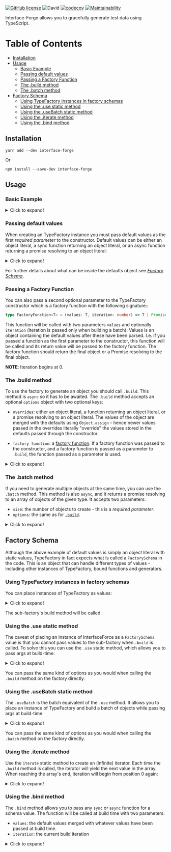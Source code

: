 [![GitHub license](https://img.shields.io/github/license/Goldziher/interfaceForge)](https://github.com/Goldziher/interfaceForge/blob/main/LICENSE)
![David](https://img.shields.io/david/Goldziher/interfaceForge)
[![codecov](https://codecov.io/gh/Goldziher/interfaceForge/branch/main/graph/badge.svg?token=1QdttZtggc)](https://codecov.io/gh/Goldziher/interfaceForge)
[![Maintainability](https://api.codeclimate.com/v1/badges/1fe90a85d374b3d38d9c/maintainability)](https://codeclimate.com/github/Goldziher/interfaceForge/maintainability)

Interface-Forge allows you to gracefully generate test data using TypeScript.

# Table of Contents

-   [Installation](#installation)
-   [Usage](#usage)
    -   [Basic Example](#basic-example)
    -   [Passing default values](#passing-default-values)
    -   [Passing a Factory Function](#passing-a-factory-function)
    -   [The .build method](#the-build-method)
    -   [The .batch method](#the-batch-method)
-   [Factory Schema](#factory-schema)
    -   [Using TypeFactory instances in factory schemas](#using-typefactory-instances-in-factory-schemas)
    -   [Using the .use static method](#using-the-use-static-method)
    -   [Using the .useBatch static method](#using-the-usebatch-static-method)
    -   [Using the .iterate method](#using-the-iterate-method)
    -   [Using the .bind method](#using-the-bind-method)

## Installation

```shell
yarn add --dev interface-forge
```

Or

```shell
npm install --save-dev interface-forge
```

## Usage

### Basic Example

<details>
  <summary>Click to expand!</summary>

To create a factory you need some TS types, for example:

```typescript
// types.ts

export interface UserProfile {
    profession: string;
    gender: string;
    age: number;
}

export interface Cat {
    name: string;
}

export interface User {
    firstName: string;
    lastName: string;
    email: string;
    profile: UserProfile;
    cats: Cat[];
}
```

Then pass the type as a generic argument when creating an instance of TypeFactory alongside default values:

```typescript
// factories.ts
import { TypeFactory } from 'interface-forge';
import { User } from './types';

const UserFactory = new TypeFactory<User>({
    firstName: 'John',
    lastName: 'Smith',
    email: 'js@example.com',
    profile: {
        profession: 'cook',
        gender: 'male',
        age: 27,
    },
    cats: [],
});
```

Then use the factory to create an object of the desired type in a test file:

```typescript
// User.spec.ts

describe('User', () => {
    let user: User;

    beforeEach(async () => {
        // you can pass override values when calling build
        user = await UserFactory.build({
            firstName: 'Johanne',
            profile: {
                profession: 'Journalist',
                gender: 'Female',
                age: 31,
            },
            cats: [],
        });
        // user == {
        //     firstName: "Johanne",
        //     lastName: "Smith",
        //     email: "js@example.com",
        //     profile: {
        //         profession: "Journalist",
        //         gender: "Female",
        //         age: 31
        //     }
        // }
    });
    // ...
});
```

</details>

### Passing default values

When creating an TypeFactory instance you must pass default values as the first _required parameter_ to the constructor.
Default values can be either an object literal, a sync function returning an object literal, or an async function
returning a promise resolving to an object literal:

<details>
  <summary>Click to expand!</summary>

```typescript
// factories.ts
import { TypeFactory } from 'interface-forge';
import { User } from './types';

// using an object literal
const UserFactoryWithObjectLiteral = new TypeFactory<User>({
    firstName: 'John',
    lastName: 'Smith',
    email: 'js@example.com',
    profile: {
        profession: 'cook',
        gender: 'male',
        age: 27,
    },
    cats: [],
});

// using a sync function literal
const UserFactoryWithSyncFunction = new TypeFactory<User>(() => ({
    firstName: 'John',
    lastName: 'Smith',
    email: 'js@example.com',
    profile: {
        profession: 'cook',
        gender: 'male',
        age: 27,
    },
    cats: [],
}));

// using an async function
const UserFactoryWithAsyncFunction = new TypeFactory<User>(async () =>
    Promise.resolve({
        firstName: 'John',
        lastName: 'Smith',
        email: 'js@example.com',
        profile: {
            profession: 'cook',
            gender: 'male',
            age: 27,
        },
        cats: [],
    }),
);
```

</details>

For further details about what can be inside the defaults object see [_Factory Schema_](#factory-schema).

### Passing a Factory Function

You can also pass a second optional parameter to the TypeFactory constructor which is a factory function with the
following signature::

```typescript
type FactoryFunction<T> = (values: T, iteration: number) => T | Promise<T>;
```

This function will be called with two parameters `values` and optionally `iteration` (iteration is passed only when
building a batch). Values is an object containing the default values after these have been parsed. I.e. if you passed a
function as the first parameter to the constructor, this function will be called and its return value will be passed to
the factory function. The factory function should return the final object or a Promise resolving to the final object.

**NOTE**: Iteration begins at 0.

### The .build method

To use the factory to generate an object you should call `.build`. This method is `async` so it has to be awaited.
The `.build` method accepts an optional `options` object with two optional keys:

-   `overrides`: either an object literal, a function returning an object literal, or a promise resolving to an object
    literal. The values of the object are merged with the defaults using `Object.assign` - hence newer values passed in
    the overrides literally "override" the values stored in the defaults passed through the constructor.

-   `factory function`: a [factory function](#passing-a-factory-function). If a factory function was passed to the
    constructor, and a factory function is passed as a parameter to `.build`, the function passed as a parameter is used.

<details>
  <summary>Click to expand!</summary>

```typescript
describe('User', () => {
    let user: User;

    beforeEach(async () => {
        user = await UserFactory.build({
            overrides: async () =>
                Promise.resolve({
                    firstName: 'Johanne',
                    profile: {
                        profession: 'Journalist',
                        gender: 'Female',
                        age: 31,
                    },
                    cats: [],
                }),
            factory: (values: User, iteration: number) => {
                // do something
            },
        });
    });
    // ...
});
```

</details>

### The .batch method

If you need to generate multiple objects at the same time, you can use the `.batch` method. This method is also `async`,
and it returns a promise resolving to an array of objects of the given type. It accepts two parameters:

-   `size`: the number of objects to create - this is a _required parameter_.
-   `options`: the same as for [`.build`](#the-build-method).

<details>
  <summary>Click to expand!</summary>

```typescript
describe('User', () => {
    let users: User[];

    beforeEach(async () => {
        // you can pass override values when calling build
        users = await UserFactory.batch(3, {
            overrides: async () =>
                Promise.resolve({
                    firstName: 'Johanne',
                    profile: {
                        profession: 'Journalist',
                        gender: 'Female',
                        age: 31,
                    },
                    cats: [],
                }),
            factory: (values: User, iteration: number) => {
                // do something
            },
        });
        // each user now has a different age
    });
    // ...
});
```

</details>

## Factory Schema

Although the above example of default values is simply an object literal with static values, TypeFactory in fact expects
what is called a `FactorySchema` in the code. This is an object that can handle different types of values - including
other instances of TypeFactory, bound functions and generators.

### Using TypeFactory instances in factory schemas

You can place instances of TypeFactory as values:

<details>
  <summary>Click to expand!</summary>

```typescript
// factories.ts
import { TypeFactory } from 'interface-forge';
import { User, UserProfile } from './types';

const UserProfileFactory = new TypeFactory<UserProfile>({
    profession: 'cook',
    gender: 'male',
    age: 27,
});

const UserFactory = new TypeFactory<User>({
    firstName: 'John',
    lastName: 'Smith',
    email: 'js@example.com',
    profile: UserProfileFactory,
    cats: [],
});
```

</details>

The sub-factory's build method will be called.

### Using the .use static method

The caveat of placing an instance of InterfaceForce as a `FactorySchema` value is that you cannot pass values to the
sub-factory when `.build` is called. To solve this you can use the `.use` static method, which allows you to pass args
at build-time:

<details>
  <summary>Click to expand!</summary>

```typescript
const UserProfileFactory = new TypeFactory<UserProfile>({
    profession: 'cook',
    gender: 'male',
    age: 27,
});

const UserFactory1 = new TypeFactory<User>({
    firstName: 'John',
    lastName: 'Smith',
    email: 'js@example.com',
    profile: TypeFactory.use(UserProfileFactory, {
        profession: 'Librarian',
        gender: 'Other',
        age: '41',
    }),
    cats: [],
});

const UserFactory2 = new TypeFactory<User>({
    firstName: 'John',
    lastName: 'Smith',
    email: 'js@example.com',
    profile: TypeFactory.use(UserProfileFactory, () => ({
        profession: 'Librarian',
        gender: 'Other',
        age: '41',
    })),
    cats: [],
});

const UserFactory3 = new TypeFactory<User>({
    firstName: 'John',
    lastName: 'Smith',
    email: 'js@example.com',
    profile: TypeFactory.use(UserProfileFactory, async () =>
        Promise.resolve({
            profession: 'Librarian',
            gender: 'Other',
            age: '41',
        }),
    ),
    cats: [],
});
```

</details>

You can pass the same kind of options as you would when calling the `.build` method on the factory directly.

### Using the .useBatch static method

The `.useBatch` is the batch equivalent of the `.use` method. It allows you to place an instance of TypeFactory and
build a batch of objects while passing args at build-time:

<details>
  <summary>Click to expand!</summary>

```typescript
import { TypeFactory } from './type-factory';

const PetFactory = new TypeFactory<Pet>({
    name: TypeFactory.iterate(['Miezi', 'Eli', 'Garfield']),
});

const UserFactory3 = new TypeFactory<User>({
    firstName: 'John',
    lastName: 'Smith',
    email: 'js@example.com',
    profile: TypeFactory.use(UserProfileFactory, async () =>
        Promise.resolve({
            profession: 'Librarian',
            gender: 'Other',
            age: '41',
        }),
    ),
    cats: TypeFactory.useBatch(PetFactory, 3),
});
```

</details>

You can pass the same kind of options as you would when calling the `.batch` method on the factory directly.

### Using the .iterate method

Use the `iterate` static method to create an (infinite) iterator. Each time the `.build` method is called, the iterator
will yield the next value in the array. When reaching the array's end, iteration will begin from position 0 again:

<details>
  <summary>Click to expand!</summary>

```typescript
const UserFactory = new TypeFactory<User>({
    firstName: TypeFactory.iterate([
        'John',
        'Bob',
        'Will',
        'Mary',
        'Sue',
        'Willma',
    ]),
    lastName: 'Smith',
    email: 'js@example.com',
    profile: {
        profession: 'cook',
        gender: 'male',
        age: 27,
    },
});

describe('User', () => {
    let user1: User;
    let user2: User;

    beforeEach(async () => {
        user1 = await UserFactory.build({});
        // user == {
        //     firstName: "John",
        //     ...
        // }
        user2 = await UserFactory.build({});
        // user == {
        //     firstName: "Bob",
        //     ...
        // }
    });
    // ...
});
```

</details>

### Using the .bind method

The `.bind` method allows you to pass any `sync` or `async` function for a schema value. The function will be called at
build time with two parameters:

-   `values`: the default values merged with whatever values have been passed at build time.
-   `iteration`: the current build iteration

<details>
  <summary>Click to expand!</summary>

```typescript
import { TypeFactory } from './type-factory';
import faker from 'faker';

const UserFactory = new TypeFactory<User>({
    firstName: TypeFactory.iterate([
        'John',
        'Bob',
        'Will',
        'Mary',
        'Sue',
        'Willma',
    ]),
    lastName: 'Smith',
    email: TypeFactory.bind(() => faker.internet.email()),
    profile: {
        profession: 'cook',
        gender: 'male',
        age: TypeFactory.bind((_, i) => faker.datatype.number(i + 20)),
    },
});
```

</details>
